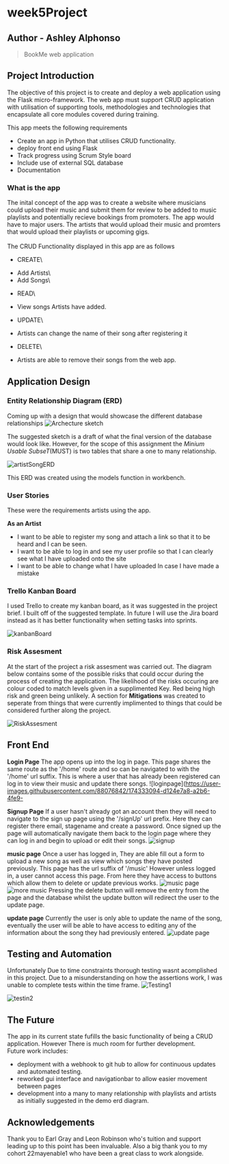 # week5Project
## Author - Ashley Alphonso
> BookMe web application


## Project Introduction
The objective of this project is to create and deploy a web application using the Flask micro-framework. 
The web app must support CRUD application with utilisation of supporting tools,
methodologies and technologies that encapsulate all core modules
covered during training.

This app meets the following requirements

- Create an app in Python that utilises CRUD functionality.
- deploy front end using Flask
- Track progress using Scrum Style board
- Include use of external SQL database
- Documentation

### What is the app

The inital concept of the app was to create a website where musicians could upload their music and submit them for review to be added to music playlists and potentially recieve bookings from promoters.  The app would have to major users. The artists that would upload their music and promters that would upload their playlists or upcoming gigs. \
\
The CRUD Functionality displayed in this app are as follows 

* CREATE\
 - Add Artists\
 - Add Songs\

* READ\
 - View songs Artists have added.

* UPDATE\
 - Artists can change the name of their song after registering it

* DELETE\
- Artists are able to remove their songs from the web app.

## Application Design 
### Entity Relationship Diagram (ERD)
Coming up with a design that would showcase the different database relationships 
![Archecture sketch](https://user-images.githubusercontent.com/88076842/171422855-ca958668-93ff-4547-ac27-bd324a4a1b25.png)

The suggested sketch is a draft of what the final version of the database would look like. However, for the scope of this assignment the *Minium Usable SubseT*(MUST) is two tables that share a one to many relationship.

![artistSongERD](https://user-images.githubusercontent.com/88076842/171626661-1145f419-a98f-4c97-b98f-4ae6b9b5821d.png)

This ERD was created using the models function in workbench.

### User Stories 
These were the requirements artists using the app.

**As an Artist**
* I want to be able to register my song and attach a link so that it to be heard and I can be seen.
* I want to be able to log in and see my user profile so that I can clearly see what I have uploaded onto the site
* I want to be able to change what I have uploaded In case I have made a mistake

### Trello Kanban Board
I used Trello to create my kanban board, as it was suggested in the project brief.  I built off of the suggested template.  In future I will use the Jira board instead as it has better functionality when setting tasks into sprints.

![kanbanBoard](https://user-images.githubusercontent.com/88076842/171627633-bae70a2b-c081-4336-8519-bbdc9ac785e0.png)

### Risk Assesment
At the start of the project a risk assesment was carried out. The diagram below contains some of the possible risks that could occur during the process of creating the application. The likelihood of the risks occuring are colour coded to match levels given in a supplimented Key. Red being high risk and green being unlikely.
A section for **Mitigations** was created to seperate from things that were currently implimented to things that could be considered further along the project.

![RiskAssesment](https://user-images.githubusercontent.com/88076842/171648650-cf0a36df-4d94-4e50-91bd-9239fb85b878.png)


## Front End 

**Login Page**
The app opens up into the log in page. This page shares the same route as the '/home' route and so can be navigated to with the '/home' url suffix.  This is where a user that has already been registered can log in to view their music and update there songs.
![loginpage](https://user-images.githubusercontent.com/88076842/174333094-d124e7a8-a2b6-4fe9-

**Signup Page**
If a user hasn't already got an account then they will need to navigate to the sign up page using the '/signUp' url prefix. Here they can register there email, stagename and create a password.
Once signed up the page will automatically navigate them back to the login page where they can log in and begin to upload or edit their songs.
![signup](https://user-images.githubusercontent.com/88076842/174333791-b955c2c3-5420-4948-8649-e4547cb7ecb3.png)

**music page**
Once a user has logged in, They are able fill out a form to upload a new song as well as view which songs they have posted previously. This page has the url suffix of '/music' However unless logged in, a user cannot access this page. 
From here they have access to buttons which allow them to delete or update previous works.
![music page](https://user-images.githubusercontent.com/88076842/174335342-61ef6ec1-7290-4a06-844e-33ecf3c5693d.png)
![more music](https://user-images.githubusercontent.com/88076842/174335550-12c20dac-90ba-4a6a-9dee-f0fa8741adf8.png)
Pressing the delete button will remove the entry from the page and the database whilst the update button will redirect the user to the update page.

**update page**
Currently the user is only able to update the name of the song, eventually the user will be able to have access to editing any of the information about the song they had previously entered.
![update page](https://user-images.githubusercontent.com/88076842/174336088-abecfde7-8ac6-484b-b4f2-858ca8e7ce86.png)


## Testing and Automation
Unfortunately Due to time constraints thorough testing wasnt acomplished in this project.
Due to a misunderstanding on how the assertions work, I was unable to complete tests within the time frame.
![Testing1](https://user-images.githubusercontent.com/88076842/174337034-4bac7f32-2ec1-4657-b37b-adef6dd3149a.png)

![testin2](https://user-images.githubusercontent.com/88076842/174337096-9f4a5f5f-ed49-4db0-b879-1249a0a0d2c4.png)


## The Future

The app in its current state fufills the basic functionality of being a CRUD application. However There is much room for further development.  
Future work includes:
- deployment with a webhook to git hub to allow for continuous updates and automated testing.  
- reworked gui interface and navigationbar to allow easier movement between pages
- development into a many to many relationship with playlists and artists as initially suggested in the demo erd diagram.

## Acknowledgements 

Thank you to Earl Gray and Leon Robinson who's tuition and support leading up to this point has been invaluable. Also a big thank you to my cohort 22mayenable1 who have been a great class to work alongside.





